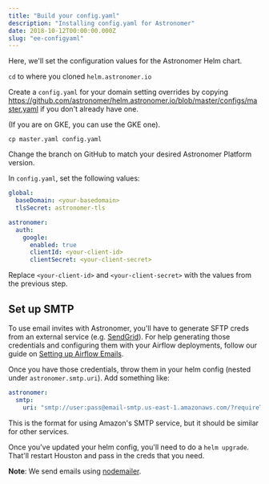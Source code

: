```yaml
---
title: "Build your config.yaml"
description: "Installing config.yaml for Astronomer"
date: 2018-10-12T00:00:00.000Z
slug: "ee-configyaml"
---
```

Here, we'll set the configuration values for the Astronomer Helm chart.

`cd` to where you cloned `helm.astronomer.io`

Create a `config.yaml` for your domain setting overrides by copying https://github.com/astronomer/helm.astronomer.io/blob/master/configs/master.yaml if you don't already have one.

(If you are on GKE, you can use the GKE one).

```
cp master.yaml config.yaml
```

Change the branch on GitHub to match your desired Astronomer Platform version.

In `config.yaml`, set the following values:

```yaml
global:
  baseDomain: <your-basedomain>
  tlsSecret: astronomer-tls

astronomer:
  auth:
    google:
      enabled: true   
      clientId: <your-client-id>
      clientSecret: <your-client-secret>
```

Replace `<your-client-id>` and `<your-client-secret>` with the values from the previous step.

## Set up SMTP

To use email invites with Astronomer, you'll have to generate SFTP creds from an external service (e.g. [SendGrid](https://sendgrid.com/)). For help generating those credentials and configuring them with your Airflow deployments, follow our guide on [Setting up Airflow Emails](https://www.astronomer.io/docs/setting-up-airflow-emails/).

Once you have those credentials, throw them in your helm config (nested under `astronomer.smtp.uri`). Add something like:

```yaml
astronomer:
  smtp:
    uri: "smtp://user:pass@email-smtp.us-east-1.amazonaws.com/?requireTLS=true"
```

This is the format for using Amazon's SMTP service, but it should be similar for other services.

Once you've updated your helm config, you'll need to do a `helm upgrade`. That'll restart Houston and pass in the creds that you need.

**Note**: We send emails using [nodemailer](https://nodemailer.com/smtp/).
